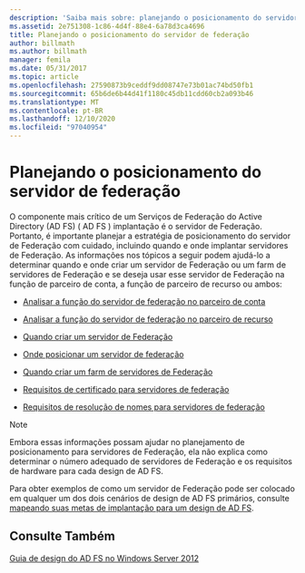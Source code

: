 ```yaml
---
description: 'Saiba mais sobre: planejando o posicionamento do servidor de Federação'
ms.assetid: 2e751308-1c86-4d4f-88e4-6a78d3ca4696
title: Planejando o posicionamento do servidor de federação
author: billmath
ms.author: billmath
manager: femila
ms.date: 05/31/2017
ms.topic: article
ms.openlocfilehash: 27590873b9ceddf9dd08747e73b01ac74bd50fb1
ms.sourcegitcommit: 65b6de6b44d41f1180c45db11cdd60cb2a093b46
ms.translationtype: MT
ms.contentlocale: pt-BR
ms.lasthandoff: 12/10/2020
ms.locfileid: "97040954"
---
```

# <a name="planning-federation-server-placement"></a>Planejando o posicionamento do servidor de federação

O componente mais crítico de um Serviços de Federação do Active Directory (AD FS) \( AD FS \) implantação é o servidor de Federação. Portanto, é importante planejar a estratégia de posicionamento do servidor de Federação com cuidado, incluindo quando e onde implantar servidores de Federação. As informações nos tópicos a seguir podem ajudá-lo a determinar quando e onde criar um servidor de Federação ou um farm de servidores de Federação e se deseja usar esse servidor de Federação na função de parceiro de conta, a função de parceiro de recurso ou ambos:

-   [Analisar a função do servidor de federação no parceiro de conta](Review-the-Role-of-the-Federation-Server-in-the-Account-Partner.md)

-   [Analisar a função do servidor de federação no parceiro de recurso](Review-the-Role-of-the-Federation-Server-in-the-Resource-Partner.md)

-   [Quando criar um servidor de Federação](When-to-Create-a-Federation-Server.md)

-   [Onde posicionar um servidor de federação](Where-to-Place-a-Federation-Server.md)

-   [Quando criar um farm de servidores de Federação](When-to-Create-a-Federation-Server-Farm.md)

-   [Requisitos de certificado para servidores de federação](Certificate-Requirements-for-Federation-Servers.md)

-   [Requisitos de resolução de nomes para servidores de federação](Name-Resolution-Requirements-for-Federation-Servers.md)

> [!NOTE]
> Embora essas informações possam ajudar no planejamento de posicionamento para servidores de Federação, ela não explica como determinar o número adequado de servidores de Federação e os requisitos de hardware para cada design de AD FS.

Para obter exemplos de como um servidor de Federação pode ser colocado em qualquer um dos dois cenários de design de AD FS primários, consulte [mapeando suas metas de implantação para um design de AD FS](Mapping-Your-Deployment-Goals-to-an-AD-FS-Design.md).

## <a name="see-also"></a>Consulte Também
[Guia de design do AD FS no Windows Server 2012](AD-FS-Design-Guide-in-Windows-Server-2012.md)

